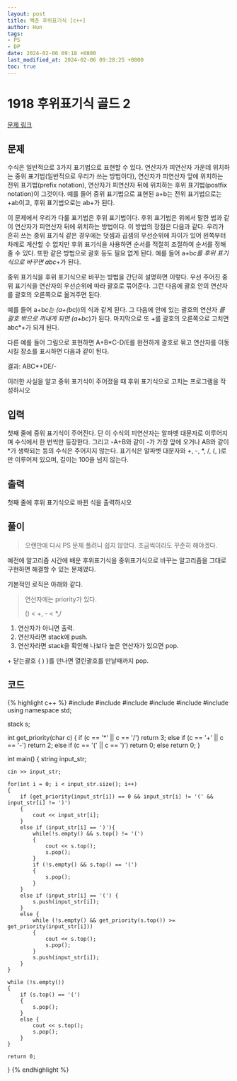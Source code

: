 ```yaml
---
layout: post
title: 백준 후위표기식 [c++]
author: Hun
tags:
- PS
- DP
date: 2024-02-06 09:18 +0800
last_modified_at: 2024-02-06 09:28:25 +0800
toc: true
---
```


# 1918 후위표기식 골드 2

<a href="https://www.acmicpc.net/problem/1918"> 문제 링크 </a>

## 문제
수식은 일반적으로 3가지 표기법으로 표현할 수 있다. 연산자가 피연산자 가운데 위치하는 중위 표기법(일반적으로 우리가 쓰는 방법이다), 연산자가 피연산자 앞에 위치하는 전위 표기법(prefix notation), 연산자가 피연산자 뒤에 위치하는 후위 표기법(postfix notation)이 그것이다. 예를 들어 중위 표기법으로 표현된 a+b는 전위 표기법으로는 +ab이고, 후위 표기법으로는 ab+가 된다.

이 문제에서 우리가 다룰 표기법은 후위 표기법이다. 후위 표기법은 위에서 말한 법과 같이 연산자가 피연산자 뒤에 위치하는 방법이다. 이 방법의 장점은 다음과 같다. 우리가 흔히 쓰는 중위 표기식 같은 경우에는 덧셈과 곱셈의 우선순위에 차이가 있어 왼쪽부터 차례로 계산할 수 없지만 후위 표기식을 사용하면 순서를 적절히 조절하여 순서를 정해줄 수 있다. 또한 같은 방법으로 괄호 등도 필요 없게 된다. 예를 들어 a+b*c를 후위 표기식으로 바꾸면 abc*+가 된다.

중위 표기식을 후위 표기식으로 바꾸는 방법을 간단히 설명하면 이렇다. 우선 주어진 중위 표기식을 연산자의 우선순위에 따라 괄호로 묶어준다. 그런 다음에 괄호 안의 연산자를 괄호의 오른쪽으로 옮겨주면 된다.

예를 들어 a+b*c는 (a+(b*c))의 식과 같게 된다. 그 다음에 안에 있는 괄호의 연산자 *를 괄호 밖으로 꺼내게 되면 (a+bc*)가 된다. 마지막으로 또 +를 괄호의 오른쪽으로 고치면 abc*+가 되게 된다.

다른 예를 들어 그림으로 표현하면 A+B*C-D/E를 완전하게 괄호로 묶고 연산자를 이동시킬 장소를 표시하면 다음과 같이 된다.

결과: ABC*+DE/-

이러한 사실을 알고 중위 표기식이 주어졌을 때 후위 표기식으로 고치는 프로그램을 작성하시오

## 입력

첫째 줄에 중위 표기식이 주어진다. 단 이 수식의 피연산자는 알파벳 대문자로 이루어지며 수식에서 한 번씩만 등장한다. 그리고 -A+B와 같이 -가 가장 앞에 오거나 AB와 같이 *가 생략되는 등의 수식은 주어지지 않는다. 표기식은 알파벳 대문자와 +, -, *, /, (, )로만 이루어져 있으며, 길이는 100을 넘지 않는다. 

## 출력

첫째 줄에 후위 표기식으로 바뀐 식을 출력하시오

## 풀이

> 오랜만에 다시 PS 문제 풀려니 쉽지 않았다. 
> 조금씩이라도 꾸준히 해야겠다.

예전에 알고리즘 시간에 배운 후위표기식을 중위표기식으로 바꾸는 알고리즘을 그대로 구현하면 해결할 수 있는 문제였다.

기본적인 로직은 아래와 같다.

> 연산자에는 priority가 있다.
>
> () < +, - < *,/

1. 연산자가 아니면 출력.
2. 연산자라면 stack에 push.
3. 연산자라면 stack을 확인해 나보다 높은 연산자가 있으면 pop.

\+ 닫는괄호 { ) }를 만나면 열린괄호를 만날때까지 pop.


## 코드

{% highlight c++ %}
#include <iostream>
#include <vector>
#include <algorithm>
#include <string>
#include <map>
#include <stack>
using namespace std;

stack<char> s;

int get_priority(char c)
{
    if (c == '*' || c == '/')
        return 3;
    else if (c == '+' || c == '-')
        return 2;
    else if (c == '(' || c == ')')
        return 0;
    else
        return 0;
}

int main()
{
    string input_str;

    cin >> input_str;

    for(int i = 0; i < input_str.size(); i++)
    {
        if (get_priority(input_str[i]) == 0 && input_str[i] != '(' && input_str[i] != ')')
        {
            cout << input_str[i];
        }
        else if (input_str[i] == ')'){
            while(!s.empty() && s.top() != '(')
            {
                cout << s.top();
                s.pop();
            }
            if (!s.empty() && s.top() == '(')
            {
                s.pop();
            }
        } 
        else if (input_str[i] == '(') {
            s.push(input_str[i]);
        }
        else {
            while (!s.empty() && get_priority(s.top()) >= get_priority(input_str[i]))
            {
                cout << s.top();
                s.pop();
            }
            s.push(input_str[i]);
        }
    }

    while (!s.empty())
    {
        if (s.top() == '(')
        {
            s.pop();
        }
        else {
            cout << s.top();
            s.pop();
        }
    }
    
    return 0;
}
{% endhighlight %}